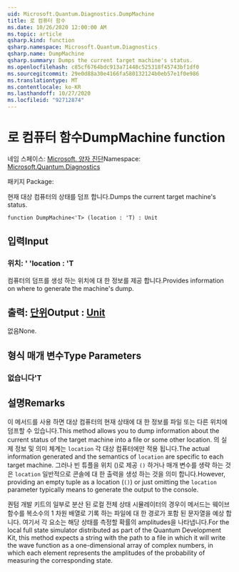```yaml
---
uid: Microsoft.Quantum.Diagnostics.DumpMachine
title: 로 컴퓨터 함수
ms.date: 10/26/2020 12:00:00 AM
ms.topic: article
qsharp.kind: function
qsharp.namespace: Microsoft.Quantum.Diagnostics
qsharp.name: DumpMachine
qsharp.summary: Dumps the current target machine's status.
ms.openlocfilehash: c85cf6764bdc913a71448c525318f45743bf1df0
ms.sourcegitcommit: 29e0d88a30e4166fa580132124b0eb57e1f0e986
ms.translationtype: MT
ms.contentlocale: ko-KR
ms.lasthandoff: 10/27/2020
ms.locfileid: "92712874"
---
```

# <a name="dumpmachine-function"></a><span data-ttu-id="6fe15-102">로 컴퓨터 함수</span><span class="sxs-lookup"><span data-stu-id="6fe15-102">DumpMachine function</span></span>

<span data-ttu-id="6fe15-103">네임 스페이스: [Microsoft. 양자 진단](xref:Microsoft.Quantum.Diagnostics)</span><span class="sxs-lookup"><span data-stu-id="6fe15-103">Namespace: [Microsoft.Quantum.Diagnostics](xref:Microsoft.Quantum.Diagnostics)</span></span>

<span data-ttu-id="6fe15-104">패키지 [](https://nuget.org/packages/)</span><span class="sxs-lookup"><span data-stu-id="6fe15-104">Package: [](https://nuget.org/packages/)</span></span>


<span data-ttu-id="6fe15-105">현재 대상 컴퓨터의 상태를 덤프 합니다.</span><span class="sxs-lookup"><span data-stu-id="6fe15-105">Dumps the current target machine's status.</span></span>

```qsharp
function DumpMachine<'T> (location : 'T) : Unit
```


## <a name="input"></a><span data-ttu-id="6fe15-106">입력</span><span class="sxs-lookup"><span data-stu-id="6fe15-106">Input</span></span>

### <a name="location--t"></a><span data-ttu-id="6fe15-107">위치: ' '</span><span class="sxs-lookup"><span data-stu-id="6fe15-107">location : 'T</span></span>

<span data-ttu-id="6fe15-108">컴퓨터의 덤프를 생성 하는 위치에 대 한 정보를 제공 합니다.</span><span class="sxs-lookup"><span data-stu-id="6fe15-108">Provides information on where to generate the machine's dump.</span></span>



## <a name="output--unit"></a><span data-ttu-id="6fe15-109">출력: [단위](xref:microsoft.quantum.lang-ref.unit)</span><span class="sxs-lookup"><span data-stu-id="6fe15-109">Output : [Unit](xref:microsoft.quantum.lang-ref.unit)</span></span>

<span data-ttu-id="6fe15-110">없음</span><span class="sxs-lookup"><span data-stu-id="6fe15-110">None.</span></span>

## <a name="type-parameters"></a><span data-ttu-id="6fe15-111">형식 매개 변수</span><span class="sxs-lookup"><span data-stu-id="6fe15-111">Type Parameters</span></span>

### <a name="t"></a><span data-ttu-id="6fe15-112">없습니다</span><span class="sxs-lookup"><span data-stu-id="6fe15-112">'T</span></span>



## <a name="remarks"></a><span data-ttu-id="6fe15-113">설명</span><span class="sxs-lookup"><span data-stu-id="6fe15-113">Remarks</span></span>

<span data-ttu-id="6fe15-114">이 메서드를 사용 하면 대상 컴퓨터의 현재 상태에 대 한 정보를 파일 또는 다른 위치에 덤프할 수 있습니다.</span><span class="sxs-lookup"><span data-stu-id="6fe15-114">This method allows you to dump information about the current status of the target machine into a file or some other location.</span></span>
<span data-ttu-id="6fe15-115">의 실제 정보 및 의미 체계는 `location` 각 대상 컴퓨터에만 적용 됩니다.</span><span class="sxs-lookup"><span data-stu-id="6fe15-115">The actual information generated and the semantics of `location` are specific to each target machine.</span></span> <span data-ttu-id="6fe15-116">그러나 빈 튜플을 위치 ()로 제공 `()` 하거나 매개 변수를 생략 하는 것은 `location` 일반적으로 콘솔에 대 한 출력을 생성 하는 것을 의미 합니다.</span><span class="sxs-lookup"><span data-stu-id="6fe15-116">However, providing an empty tuple as a location (`()`) or just omitting the `location` parameter typically means to generate the output to the console.</span></span>

<span data-ttu-id="6fe15-117">퀀텀 개발 키트의 일부로 분산 된 로컬 전체 상태 시뮬레이터의 경우이 메서드는 웨이브 함수를 복소수의 1 차원 배열로 기록 하는 파일에 대 한 경로가 포함 된 문자열을 예상 합니다. 여기서 각 요소는 해당 상태를 측정할 확률의 amplitudes을 나타냅니다.</span><span class="sxs-lookup"><span data-stu-id="6fe15-117">For the local full state simulator distributed as part of the Quantum Development Kit, this method  expects a string with the path to a file in which it will write the wave function as a one-dimensional array of complex numbers, in which each element represents the amplitudes of the probability of measuring the corresponding state.</span></span>